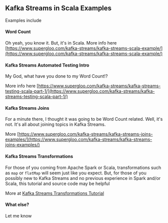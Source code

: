 ## Kafka Streams in Scala Examples

Examples include

#### Word Count 

Oh yeah, you know it.  But, it's in Scala.
More info here [https://www.supergloo.com/kafka-streams/kafka-streams-scala-example/](https://www.supergloo.com/kafka-streams/kafka-streams-scala-example/)

#### Kafka Streams Automated Testing Intro
My God, what have you done to my Word Count!?

More info here [https://www.supergloo.com/kafka-streams/kafka-streams-testing-scala-part-1/](https://www.supergloo.com/kafka-streams/kafka-streams-testing-scala-part-1/)

#### Kafka Streams Joins

For a minute there, I thought it was going to 
be Word Count related.  Well, it's not.  It's all about 
joining topics in Kafka Streams.  

More [https://www.supergloo.com/kafka-streams/kafka-streams-joins-examples/](https://www.supergloo.com/kafka-streams/kafka-streams-joins-examples/)

#### Kafka Streams Transformations

For those of you coming from Apache Spark or Scala, transformations such
as `map` or `flatMap` will seem just like you expect.  But, for those of you
possibly new to Kafka Streams and no previous experience in Spark and/or Scala, this
tutorial and source code may be helpful 

More at [Kafka Streams Transformations Tutorial](https://www.supergloo.com/kafka-streams/kafka-streams-transformation-examples/)


#### What else?

Let me know